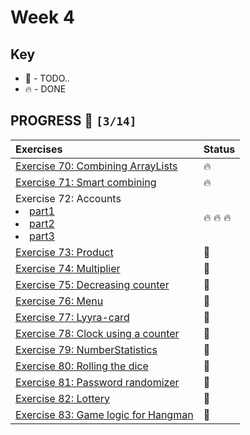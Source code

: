 # Week 4

## Key

*   🚧 - TODO..
*   🔥 - DONE

## PROGRESS 🚀 `[3/14]`

| Exercises  | Status    |
| :------------- | :------------- |
| [Exercise 70: Combining ArrayLists](./Exercise70/CombiningArrayLists.java) | 🔥 |
| [Exercise 71: Smart combining](./Exercise71/SmartCombining.java) | 🔥 |
| Exercise 72: Accounts <li>[part1](./Exercise72/ex72-1/Account.java)</li><li>[part2](./Exercise72/ex72-2/Account.java)</li><li>[part3](./Exercise72/ex72-3/Account.java)</li> | 🔥 🔥 🔥 |
| [Exercise 73: Product](./Exercise73/.java) | 🚧 |
| [Exercise 74: Multiplier](./Exercise74/.java) | 🚧 |
| [Exercise 75: Decreasing counter](./Exercise75/.java) | 🚧 |
| [Exercise 76: Menu](./Exercise76/.java) | 🚧 |
| [Exercise 77: Lyyra-card](./Exercise77/.java) | 🚧 |
| [Exercise 78: Clock using a counter](./Exercise78/.java) | 🚧 |
| [Exercise 79: NumberStatistics](./Exercise79/.java) | 🚧 |
| [Exercise 80: Rolling the dice](./Exercise80/.java) | 🚧 |
| [Exercise 81: Password randomizer](./Exercise81/.java) | 🚧 |
| [Exercise 82: Lottery](./Exercise82/.java) | 🚧 |
| [Exercise 83: Game logic for Hangman](./Exercise83/.java) | 🚧 |
